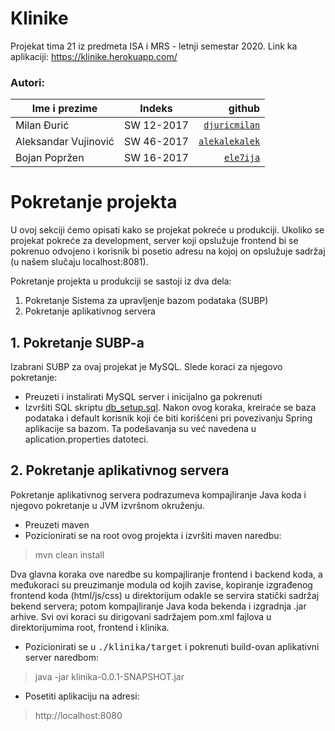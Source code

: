 # Klinike
Projekat tima 21 iz predmeta ISA i MRS - letnji semestar 2020.
Link ka aplikaciji: https://klinike.herokuapp.com/

### Autori:
|     Ime i prezime    	|   Indeks   	| github      	|
|--------------------	|:----------:	|-------------:	|
|      Milan Đurić     	| SW 12-2017 	| [```djuricmilan```](github.com/djuricmilan) 	|
| Aleksandar Vujinović 	| SW 46-2017 	| [```alekalekalek```](github.com/alekalekalek)|
|     Bojan Popržen    	| SW 16-2017 	| [```ele7ija```](github.com/ele7ija)    	|


# Pokretanje projekta

U ovoj sekciji ćemo opisati kako se projekat pokreće u produkciji. Ukoliko se projekat pokreće za development, server koji opslužuje frontend bi se pokrenuo odvojeno i korisnik bi posetio adresu na kojoj on opslužuje sadržaj (u našem slučaju localhost:8081). 

Pokretanje projekta u produkciji se sastoji iz dva dela:
1. Pokretanje Sistema za upravljenje bazom podataka (SUBP)
2. Pokretanje aplikativnog servera

## 1. Pokretanje SUBP-a

Izabrani SUBP za ovaj projekat je MySQL. Slede koraci za njegovo pokretanje:
- Preuzeti i instalirati MySQL server i inicijalno ga pokrenuti
- Izvršiti SQL skriptu [db_setup.sql](./klinika/src/main/resources/db_setup.sql). Nakon ovog koraka, kreiraće se baza podataka i default korisnik koji će biti korišćeni pri povezivanju Spring aplikacije sa bazom. Ta podešavanja su već navedena u aplication.properties datoteci.

## 2. Pokretanje aplikativnog servera

Pokretanje aplikativnog servera podrazumeva kompajliranje Java koda i njegovo pokretanje u JVM izvršnom okruženju.

- Preuzeti maven
- Pozicionirati se na root ovog projekta i izvršiti maven naredbu: 
> mvn clean install

Dva glavna koraka ove naredbe su kompajliranje frontend i backend koda, a međukoraci su preuzimanje modula od kojih zavise, kopiranje izgrađenog frontend koda (html/js/css) u direktorijum odakle se servira statički sadržaj bekend servera; potom kompajliranje Java koda bekenda i izgradnja .jar arhive. Svi ovi koraci su dirigovani sadržajem pom.xml fajlova u direktorijumima root, frontend i klinika.

- Pozicionirati se u <tt>./klinika/target</tt> i pokrenuti build-ovan aplikativni server naredbom:
> java -jar klinika-0.0.1-SNAPSHOT.jar

- Posetiti aplikaciju na adresi: 
> http://localhost:8080
